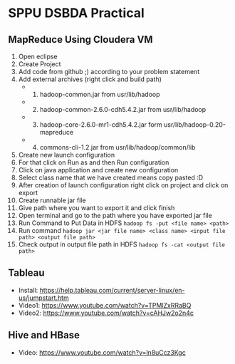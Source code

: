 # SPPU DSBDA Practical

## MapReduce Using Cloudera VM

1. Open eclipse
2. Create Project
3. Add code from github ;) according to your problem statement
4. Add external archives (right click and build path)
   - 1. hadoop-common.jar from usr/lib/hadoop
   - 2. hadoop-common-2.6.0-cdh5.4.2.jar from usr/lib/hadoop
   - 3. hadoop-core-2.6.0-mr1-cdh5.4.2.jar form usr/lib/hadoop-0.20-mapreduce
   - 4. commons-cli-1.2.jar from usr/lib/hadoop/common/lib
5. Create new launch configuration
6. For that click on Run as and then Run configuration
7. Click on java application and create new configuration
8. Select class name that we have created means copy pasted :D
9. After creation of launch configuration right click on project and click on export
10. Create runnable jar file
11. Give path where you want to export it and click finish
12. Open terminal and go to the path where you have exported jar file
13. Run Command to Put Data in HDFS `hadoop fs -put <file name> <path>`
14. Run command `hadoop jar <jar file name> <class name> <input file path> <output file path>`
15. Check output in output file path in HDFS `hadoop fs -cat <output file path>`

## Tableau

- Install: https://help.tableau.com/current/server-linux/en-us/jumpstart.htm
- Video1: https://www.youtube.com/watch?v=TPMlZxRRaBQ
- Video2: https://www.youtube.com/watch?v=cAHJw2o2n4c

## Hive and HBase
- Video: https://www.youtube.com/watch?v=ln8uCcz3Kgc